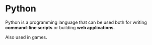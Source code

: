 # Python

Python is a programming language that can be used both for writing **command-line scripts** or building **web applications**.

Also used in games.
